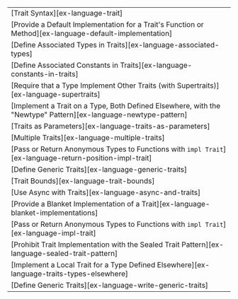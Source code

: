 ||
|--------|
| [Trait Syntax][ex-language-trait] |
| [Provide a Default Implementation for a Trait's Function or Method][ex-language-default-implementation] |
| [Define Associated Types in Traits][ex-language-associated-types] |
| [Define Associated Constants in Traits][ex-language-constants-in-traits] |
| [Require that a Type Implement Other Traits (with Supertraits)][ex-language-supertraits] |
| [Implement a Trait on a Type, Both Defined Elsewhere, with the "Newtype" Pattern][ex-language-newtype-pattern] |
| [Traits as Parameters][ex-language-traits-as-parameters] |
| [Multiple Traits][ex-language-multiple-traits] |
| [Pass or Return Anonymous Types to Functions with `impl Trait`][ex-language-return-position-impl-trait] |
| [Define Generic Traits][ex-language-generic-traits] |
| [Trait Bounds][ex-language-trait-bounds] |
| [Use Async with Traits][ex-language-async-and-traits] |
| [Provide a Blanket Implementation of a Trait][ex-language-blanket-implementations] |
| [Pass or Return Anonymous Types to Functions with `impl Trait`][ex-language-impl-trait] |
| [Prohibit Trait Implementation with the Sealed Trait Pattern][ex-language-sealed-trait-pattern] |
| [Implement a Local Trait for a Type Defined Elsewhere][ex-language-traits-types-elsewhere] |
| [Define Generic Traits][ex-language-write-generic-traits] |
